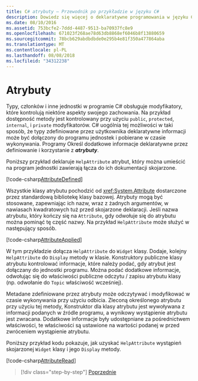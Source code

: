 ```yaml
---
title: C# atrybuty — Przewodnik po przykładzie w języku C#
description: Dowiedz się więcej o deklaratywne programowania w języku C# przy użyciu atrybutów
ms.date: 08/10/2016
ms.assetid: 753bcfe2-7ddd-4487-9513-ba70937fc8e9
ms.openlocfilehash: 671023f268ae78d63db8868ef6046b8f13880659
ms.sourcegitcommit: 78bcb629abdbdbde0e295b4e81f350a477864aba
ms.translationtype: MT
ms.contentlocale: pl-PL
ms.lasthandoff: 08/08/2018
ms.locfileid: "34312238"
---
```

# <a name="attributes"></a>Atrybuty

Typy, członków i inne jednostki w programie C# obsługuje modyfikatory, które kontrolują niektóre aspekty swojego zachowania. Na przykład dostępność metody jest kontrolowany przy użyciu `public`, `protected`, `internal`, i `private` modyfikatorów. C# uogólnia tej możliwości w taki sposób, że typy zdefiniowane przez użytkownika deklaratywne informacji może być dołączony do programu jednostek i pobierane w czasie wykonywania. Programy Określ dodatkowe informacje deklaratywne przez definiowanie i korzystanie z ***atrybuty***.

Poniższy przykład deklaruje `HelpAttribute` atrybut, który można umieścić na program jednostki zawierają łącza do ich dokumentacji skojarzone.

[!code-csharp[AttributeDefined](../../../samples/snippets/csharp/tour/attributes/Program.cs#L3-L20)]

Wszystkie klasy atrybutu pochodzić od <xref:System.Attribute> dostarczone przez standardową bibliotekę klasy bazowej. Atrybuty mogą być stosowane, zapewniając ich nazw, wraz z żadnych argumentów, w nawiasach kwadratowych tuż przed skojarzone deklaracji. Jeśli nazwa atrybutu, który kończy się na `Attribute`, gdy odwołuje się do atrybutu można pominąć tę część nazwy. Na przykład `HelpAttribute` może służyć w następujący sposób.

[!code-csharp[AttributeApplied](../../../samples/snippets/csharp/tour/attributes/Program.cs#L22-L28)]

W tym przykładzie dołącza `HelpAttribute` do `Widget` klasy. Dodaje, kolejny `HelpAttribute` do `Display` metody w klasie. Konstruktory publiczne klasy atrybutu kontrolować informacje, które należy podać, gdy atrybut jest dołączany do jednostki programu. Można podać dodatkowe informacje, odwołując się do właściwości publiczne odczytu / zapisu atrybutu klasy (np. odwołanie do `Topic` właściwość wcześniej).

Metadane zdefiniowane przez atrybuty może odczytywać i modyfikować w czasie wykonywania przy użyciu odbicia. Zleconą określonego atrybutu przy użyciu tej metody, Konstruktor dla klasy atrybutu jest wywoływana z informacji podanych w źródle programu, a wynikowy wystąpienie atrybutu jest zwracana. Dodatkowe informacje były udostępniane za pośrednictwem właściwości, te właściwości są ustawione na wartości podanej w przed zwróceniem wystąpienie atrybutu.

Poniższy przykład kodu pokazuje, jak uzyskać `HelpAttribute` wystąpień skojarzonej `Widget` klasy i jego `Display` metody.

[!code-csharp[AttributeRead](../../../samples/snippets/csharp/tour/attributes/Program.cs#ReadAttributes)]

>[!div class="step-by-step"]
[Poprzednie](delegates.md)
